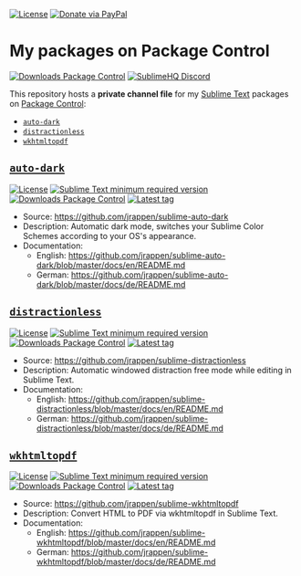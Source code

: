 [![License](https://img.shields.io/github/license/jrappen/sublime-packages.svg?style=flat-square)](https://github.com/jrappen/sublime-packages/blob/master/LICENSE)
[![Donate via PayPal](https://img.shields.io/badge/paypal.me-jrappen-009cde.svg?style=flat-square&logo=paypal)](https://www.paypal.me/jrappen)

# My packages on Package Control

[![Downloads Package Control](https://img.shields.io/badge/Package%20Control-Johannes%20Rappen%20%28jrappen%29-lightgrey.svg?style=flat-square)](https://packagecontrol.io/browse/authors/Johannes%20Rappen%20%28jrappen%29)
[![SublimeHQ Discord](https://img.shields.io/discord/280102180189634562?label=SublimeHQ%20Discord&logo=discord&style=flat-square)](https://discord.gg/D43Pecu)

This repository hosts a **private channel file** for my [Sublime Text](https://www.sublimetext.com) packages on [Package Control](https://packagecontrol.io):

* [`auto-dark`](#auto-dark)
* [`distractionless`](#distractionless)
* [`wkhtmltopdf`](#wkhtmltopdf)

## [`auto-dark`](https://github.com/jrappen/sublime-auto-dark)

[![License](https://img.shields.io/github/license/jrappen/sublime-auto-dark.svg?style=flat-square)](https://github.com/jrappen/sublime-auto-dark/blob/master/LICENSE)
[![Sublime Text minimum required version](https://img.shields.io/badge/ST-4074+-orange.svg?style=flat-square&logo=sublime-text)](https://www.sublimetext.com)
[![Downloads Package Control](https://img.shields.io/packagecontrol/dt/auto-dark.svg?style=flat-square)](https://packagecontrol.io/packages/auto-dark)
[![Latest tag](https://img.shields.io/github/tag/jrappen/sublime-auto-dark.svg?style=flat-square&logo=github)](https://github.com/jrappen/sublime-auto-dark/tags)

* Source: <https://github.com/jrappen/sublime-auto-dark>
* Description: Automatic dark mode, switches your Sublime Color Schemes according to your OS's appearance.
* Documentation:
    * English: <https://github.com/jrappen/sublime-auto-dark/blob/master/docs/en/README.md>
    * German: <https://github.com/jrappen/sublime-auto-dark/blob/master/docs/de/README.md>

## [`distractionless`](https://github.com/jrappen/sublime-distractionless)

[![License](https://img.shields.io/github/license/jrappen/sublime-distractionless.svg?style=flat-square)](https://github.com/jrappen/sublime-distractionless/blob/master/LICENSE)
[![Sublime Text minimum required version](https://img.shields.io/badge/ST-4074+-orange.svg?style=flat-square&logo=sublime-text)](https://www.sublimetext.com)
[![Downloads Package Control](https://img.shields.io/packagecontrol/dt/distractionless.svg?style=flat-square)](https://packagecontrol.io/packages/distractionless)
[![Latest tag](https://img.shields.io/github/tag/jrappen/sublime-distractionless.svg?style=flat-square&logo=github)](https://github.com/jrappen/sublime-distractionless/tags)

* Source: <https://github.com/jrappen/sublime-distractionless>
* Description: Automatic windowed distraction free mode while editing in Sublime Text.
* Documentation:
    * English: <https://github.com/jrappen/sublime-distractionless/blob/master/docs/en/README.md>
    * German: <https://github.com/jrappen/sublime-distractionless/blob/master/docs/de/README.md>

## [`wkhtmltopdf`](https://github.com/jrappen/sublime-wkhtmltopdf)

[![License](https://img.shields.io/github/license/jrappen/sublime-wkhtmltopdf.svg?style=flat-square)](https://github.com/jrappen/sublime-wkhtmltopdf/blob/master/LICENSE)
[![Sublime Text minimum required version](https://img.shields.io/badge/ST-4074+-orange.svg?style=flat-square&logo=sublime-text)](https://www.sublimetext.com)
[![Downloads Package Control](https://img.shields.io/packagecontrol/dt/wkhtmltopdf.svg?style=flat-square)](https://packagecontrol.io/packages/wkhtmltopdf)
[![Latest tag](https://img.shields.io/github/tag/jrappen/sublime-wkhtmltopdf.svg?style=flat-square&logo=github)](https://github.com/jrappen/sublime-wkhtmltopdf/tags)

* Source: <https://github.com/jrappen/sublime-wkhtmltopdf>
* Description: Convert HTML to PDF via wkhtmltopdf in Sublime Text.
* Documentation:
    * English: <https://github.com/jrappen/sublime-wkhtmltopdf/blob/master/docs/en/README.md>
    * German: <https://github.com/jrappen/sublime-wkhtmltopdf/blob/master/docs/de/README.md>
